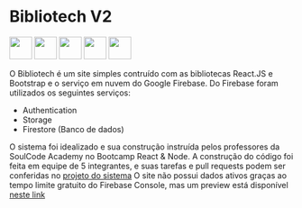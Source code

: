 # Bibliotech V2

<img src="https://cdn.jsdelivr.net/gh/devicons/devicon/icons/html5/html5-original.svg" width="40" height="40" /> <img src="https://cdn.jsdelivr.net/gh/devicons/devicon/icons/bootstrap/bootstrap-original.svg" width="40" height="40" /> <img src="https://cdn.jsdelivr.net/gh/devicons/devicon/icons/react/react-original.svg" width="40" height="40" /> <img src="https://cdn.jsdelivr.net/gh/devicons/devicon/icons/javascript/javascript-original.svg" width="40" height="40" /> <img src="https://cdn.jsdelivr.net/gh/devicons/devicon/icons/firebase/firebase-plain.svg" width="40" height="40"/>
       
O Bibliotech é um site simples contruído com as bibliotecas React.JS e Bootstrap e o serviço em nuvem do Google Firebase.
Do Firebase foram utilizados os seguintes serviços:
 - Authentication
 - Storage
 - Firestore (Banco de dados)

O sistema foi idealizado e sua construção instruída pelos professores da SoulCode Academy no Bootcamp React & Node.
A construção do código foi feita em equipe de 5 integrantes, e suas tarefas e pull requests podem ser conferidas no [projeto do sistema](https://github.com/users/tgo-mas/projects/3)
O site não possui dados ativos graças ao tempo limite gratuito do Firebase Console, mas um preview está disponível [neste link](https://tgo-mas.github.io/BibliotechV2)
